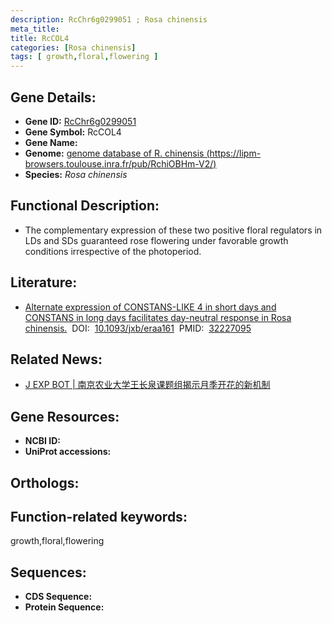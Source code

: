 ```yaml
---
description: RcChr6g0299051 ; Rosa chinensis
meta_title:
title: RcCOL4
categories: [Rosa chinensis]
tags: [ growth,floral,flowering ]
---
```


## Gene Details:
- **Gene ID:**	[RcChr6g0299051]()
- **Gene Symbol:** RcCOL4
- **Gene Name:** 
- **Genome:** [genome database of R. chinensis (https://lipm-browsers.toulouse.inra.fr/pub/RchiOBHm-V2/) ]()
- **Species:** *Rosa chinensis*

## Functional Description:
   - The complementary expression of these two positive floral regulators in LDs and SDs guaranteed rose flowering under favorable growth conditions irrespective of the photoperiod.

## Literature:
   - [Alternate expression of CONSTANS-LIKE 4 in short days and CONSTANS in long days facilitates day-neutral response in Rosa chinensis.]( https://academic.oup.com/jxb/article/71/14/4057/5813489?login=true)&nbsp;&nbsp;DOI:&nbsp;&nbsp;[10.1093/jxb/eraa161](https://academic.oup.com/jxb/article/71/14/4057/5813489?login=true)&nbsp;&nbsp;PMID:&nbsp;&nbsp;[32227095](https://pubmed.ncbi.nlm.nih.gov/32227095/)

## Related News:
   - [J EXP BOT | 南京农业大学王长泉课题组揭示月季开花的新机制](https://mp.weixin.qq.com/s?__biz=Mzg3MDEwNDEyMg==&mid=2247487983&idx=5&sn=4bdbe87f45b2bdc10a6e587176bf31c6&chksm=ce93bcbaf9e435ac4465b3bdd8d80314e5dcbd107b4043234cff2d67cf6358d5225280b46b4c&scene=27#wechat_redirect)

## Gene Resources:
- **NCBI ID:** [](https://www.ncbi.nlm.nih.gov/gene/?term=)
- **UniProt accessions:** [](https://www.uniprot.org/uniprotkb//entry)

## Orthologs:


## Function-related keywords:
growth,floral,flowering

## Sequences:
- **CDS Sequence:**
- **Protein Sequence:**
